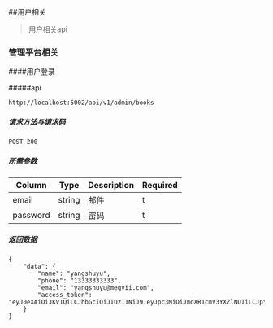 ##用户相关

>用户相关api


### 管理平台相关

####用户登录

#####api

```angular2html
http://localhost:5002/api/v1/admin/books
```

##### 请求方法与请求码
```angular2html
POST 200
```

##### 所需参数
| Column | Type | Description | Required |
| --- | --- | --- | --- |
 email                     | string                        |     邮件      |  t  |
 password             | string                     |      密码     |     t     |

##### 返回数据

```angular2html
{
    "data": {
        "name": "yangshuyu",
        "phone": "13333333333",
        "email": "yangshuyu@megvii.com",
        "access_token": "eyJ0eXAiOiJKV1QiLCJhbGciOiJIUzI1NiJ9.eyJpc3MiOiJmdXR1cmV3YXZlNDIiLCJpYXQiOjE2MjM5MTg2NTYsImV4cCI6MTYyNjUxMDY1NiwiYXVkIjoibWVndmlpIiwic3ViIjoiRGVsaXZlcnkgY2VudGVyIG1hbmFnZW1lbnQgc3lzdGVtIiwidXNlcm5hbWUiOiJ5YW5nc2h1eXUiLCJ1c2VyX2lkIjoiZTRlZjdhYTQtMmUxMy00ZTI2LWIxNjItZmQ4NjdkNDlkYTRkIn0._9qr6e7yerslhpVEWlEoDYZILyQk837geiCC5h9GeN4"
    }
}
```
